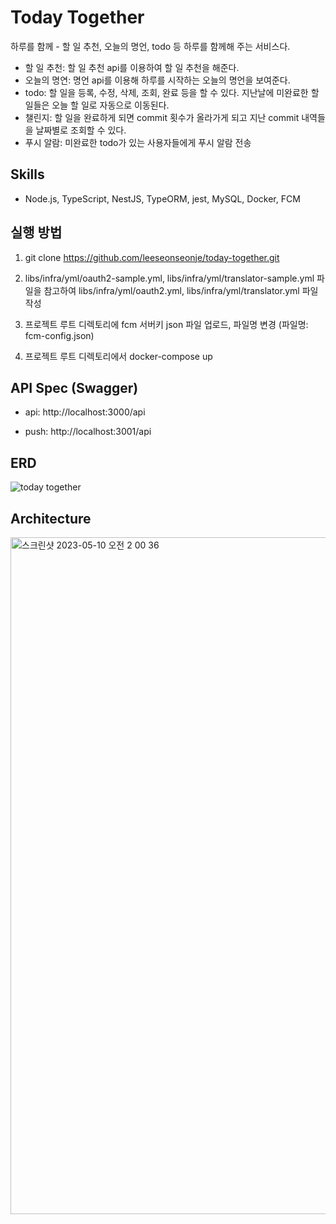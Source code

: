 # Today Together
하루를 함께 - 할 일 추천, 오늘의 명언, todo 등 하루를 함께해 주는 서비스다.
- 할 일 추천: 할 일 추천 api를 이용하여 할 일 추천을 해준다.
- 오늘의 명연: 명언 api를 이용해 하루를 시작하는 오늘의 명언을 보여준다.
- todo: 할 일을 등록, 수정, 삭제, 조회, 완료 등을 할 수 있다. 지난날에 미완료한 할 일들은 오늘 할 일로 자동으로 이동된다.
- 챌린지: 할 일을 완료하게 되면 commit 횟수가 올라가게 되고 지난 commit 내역들을 날짜별로 조회할 수 있다.
- 푸시 알람: 미완료한 todo가 있는 사용자들에게 푸시 알람 전송

## Skills
- Node.js, TypeScript, NestJS, TypeORM, jest, MySQL, Docker, FCM

## 실행 방법
1. git clone https://github.com/leeseonseonje/today-together.git

2. libs/infra/yml/oauth2-sample.yml, libs/infra/yml/translator-sample.yml 파일을 참고하여 libs/infra/yml/oauth2.yml, libs/infra/yml/translator.yml 파일 작성

3. 프로젝트 루트 디렉토리에 fcm 서버키 json 파일 업로드, 파일명 변경 (파일명: fcm-config.json)

4. 프로젝트 루트 디렉토리에서 docker-compose up

## API Spec (Swagger)
  - api: http://localhost:3000/api
 
  - push: http://localhost:3001/api
  
## ERD
![today together](https://user-images.githubusercontent.com/72899707/233413615-87d7eaf5-9ee1-4654-8b15-297ac510a59d.png)

## Architecture
<img width="1083" alt="스크린샷 2023-05-10 오전 2 00 36" src="https://github.com/leeseonseonje/today-together/assets/72899707/2c9e799f-f107-466f-8fb3-085d93232c23">

